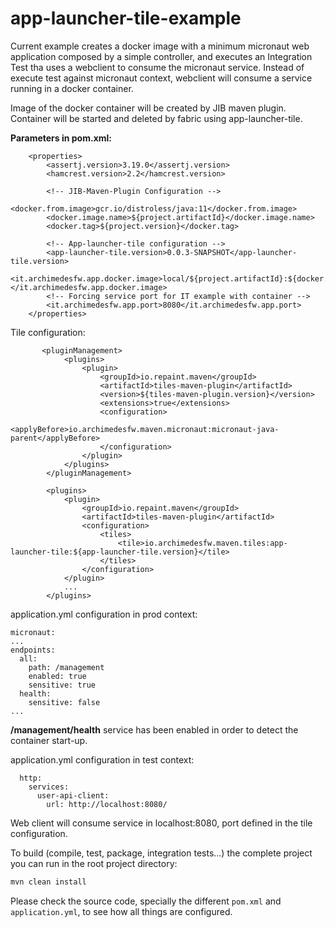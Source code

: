 # app-launcher-tile-example

Current example creates a docker image with a minimum micronaut web application composed by a simple controller, and executes an Integration Test tha uses a webclient to consume the micronaut service. Instead of execute test against micronaut context, webclient will consume a service running in a docker container.

Image of the docker container will be created by JIB maven plugin.
Container will be started and deleted by fabric using app-launcher-tile.

**Parameters in pom.xml:**
```
    <properties>
        <assertj.version>3.19.0</assertj.version>
        <hamcrest.version>2.2</hamcrest.version>

        <!-- JIB-Maven-Plugin Configuration -->
        <docker.from.image>gcr.io/distroless/java:11</docker.from.image>
        <docker.image.name>${project.artifactId}</docker.image.name>
        <docker.tag>${project.version}</docker.tag>

        <!-- App-launcher-tile configuration -->
        <app-launcher-tile.version>0.0.3-SNAPSHOT</app-launcher-tile.version>
        <it.archimedesfw.app.docker.image>local/${project.artifactId}:${docker.tag}</it.archimedesfw.app.docker.image>
        <!-- Forcing service port for IT example with container -->
        <it.archimedesfw.app.port>8080</it.archimedesfw.app.port>
    </properties>
```
Tile configuration:

```
       <pluginManagement>
            <plugins>
                <plugin>
                    <groupId>io.repaint.maven</groupId>
                    <artifactId>tiles-maven-plugin</artifactId>
                    <version>${tiles-maven-plugin.version}</version>
                    <extensions>true</extensions>
                    <configuration>
                        <applyBefore>io.archimedesfw.maven.micronaut:micronaut-java-parent</applyBefore>
                    </configuration>
                </plugin>
            </plugins>
        </pluginManagement>

        <plugins>
            <plugin>
                <groupId>io.repaint.maven</groupId>
                <artifactId>tiles-maven-plugin</artifactId>
                <configuration>
                    <tiles>
                        <tile>io.archimedesfw.maven.tiles:app-launcher-tile:${app-launcher-tile.version}</tile>
                    </tiles>
                </configuration>
            </plugin>
            ...
        </plugins>
```

application.yml configuration in prod context:
```
micronaut:
...
endpoints:
  all:
    path: /management
    enabled: true
    sensitive: true
  health:
    sensitive: false
...
```
**/management/health** service has been enabled in order to detect the container start-up.

application.yml configuration in test context:
```
  http:
    services:
      user-api-client:
        url: http://localhost:8080/
```
Web client will consume service in localhost:8080, port defined in the tile configuration.

 
To build (compile, test, package, integration tests...) the complete project you can run in the root project directory:

 ```bash
mvn clean install
```

Please check the source code, specially the different `pom.xml` and `application.yml`, to see how all things are configured.